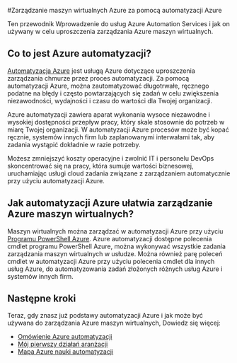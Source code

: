 <properties
    pageTitle="Zarządzanie maszyny wirtualne przy użyciu automatyzacji Azure | Microsoft Azure"
    description="Dowiedz się, jak usługa Azure automatyzacji można zarządzać Azure maszyn wirtualnych w skali."
    services="virtual-machines-windows, automation"
    documentationCenter=""
    authors="jodoglevy"
    manager="timlt"
    editor=""/>

<tags
    ms.service="virtual-machines-windows"
    ms.workload="infrastructure-services"
    ms.tgt_pltfrm="na"
    ms.devlang="na"
    ms.topic="article"
    ms.date="04/19/2016"
    ms.author="jolevy"/>



#<a name="managing-azure-virtual-machines-using-azure-automation"></a>Zarządzanie maszyn wirtualnych Azure za pomocą automatyzacji Azure

Ten przewodnik Wprowadzenie do usług Azure Automation Services i jak on używany w celu uproszczenia zarządzania Azure maszyn wirtualnych.


## <a name="what-is-azure-automation"></a>Co to jest Azure automatyzacji?

[Automatyzacja Azure](https://azure.microsoft.com/services/automation/) jest usługą Azure dotyczące uproszczenia zarządzania chmurze przez proces automatyzacji. Za pomocą automatyzacji Azure, można zautomatyzować długotrwałe, ręcznego podatne na błędy i często powtarzających się zadań w celu zwiększenia niezawodności, wydajności i czasu do wartości dla Twojej organizacji.

Azure automatyzacji zawiera aparat wykonania wysoce niezawodne i wysokiej dostępności przepływ pracy, który skale stosownie do potrzeb w miarę Twojej organizacji. W automatyzacji Azure procesów może być kopać ręcznie, systemów innych firm lub zaplanowanymi interwałami tak, aby zadania wystąpić dokładnie w razie potrzeby.

Możesz zmniejszyć koszty operacyjne i zwolnić IT i personelu DevOps skoncentrować się na pracy, która sumuje wartości biznesowej, uruchamiając usługi cloud zadania związane z zarządzaniem automatycznie przy użyciu automatyzacji Azure.


## <a name="how-can-azure-automation-help-manage-azure-virtual-machines"></a>Jak automatyzacji Azure ułatwia zarządzanie Azure maszyn wirtualnych?

Maszyn wirtualnych można zarządzać w automatyzacji Azure przy użyciu [Programu PowerShell Azure](https://msdn.microsoft.com/library/azure/jj156055.aspx). Azure automatyzacji dostępne polecenia cmdlet programu PowerShell Azure, można wykonywać wszystkie zadania zarządzania maszyn wirtualnych w usłudze. Można również parę poleceń cmdlet w automatyzacji Azure przy użyciu polecenia cmdlet dla innych usług Azure, do automatyzowania zadań złożonych różnych usług Azure i systemów innych firm.


## <a name="next-steps"></a>Następne kroki

Teraz, gdy znasz już podstawy automatyzacji Azure i jak może być używana do zarządzania Azure maszyn wirtualnych, Dowiedz się więcej:

- [Omówienie Azure automatyzacji](../automation/automation-intro.md)
- [Mój pierwszy działań aranżacji](../automation/automation-first-runbook-graphical.md)
- [Mapa Azure nauki automatyzacji](https://azure.microsoft.com/documentation/learning-paths/automation/)
